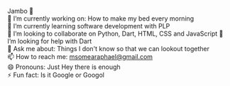 Jambo 👋<br/>
🔭 I’m currently working on: How to make my bed every morning <br/>
🌱 I’m currently learning software development with PLP<br/>
👯 I’m looking to collaborate on Python, Dart, HTML, CSS and JavaScript 
🤔 I’m looking for help with Dart<br/>
💬 Ask me about: Things I don't know so that we can lookout together <br/>
📫 How to reach me: msomearaphael@gmail.com<br/>
😄 Pronouns: Just Hey there is enough <br/>
⚡ Fun fact: Is it Google or Googol<br/>


